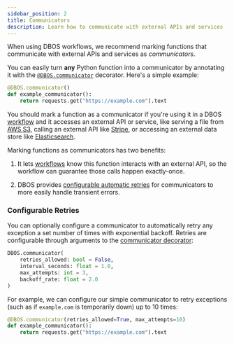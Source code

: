 ```yaml
---
sidebar_position: 2
title: Communicators
description: Learn how to communicate with external APIs and services
---
```


When using DBOS workflows, we recommend marking functions that communicate with external APIs and services as _communicators_.

You can easily turn **any** Python function into a communicator by annotating it with the [`@DBOS.communicator`](../reference-python/decorators.md#communicator) decorator.
Here's a simple example:

```python
@DBOS.communicator()
def example_communicator():
    return requests.get("https://example.com").text
```

You should mark a function as a communicator if you're using it in a DBOS [workflow](./workflow-tutorial.md) and it accesses an external API or service, like serving a file from [AWS S3](https://aws.amazon.com/s3/), calling an external API like [Stripe](https://stripe.com/), or accessing an external data store like [Elasticsearch](https://www.elastic.co/elasticsearch/).

Marking functions as communicators has two benefits:

1. It lets [workflows](./workflow-tutorial.md) know this function interacts with an external API, so the workflow can guarantee those calls happen exactly-once.

2. DBOS provides [configurable automatic retries](#configurable-retries) for communicators to more easily handle transient errors.


### Configurable Retries

You can optionally configure a communicator to automatically retry any exception a set number of times with exponential backoff.
Retries are configurable through arguments to the [communicator decorator](../reference-python/decorators.md#communicator):

```python
DBOS.communicator(
    retries_allowed: bool = False,
    interval_seconds: float = 1.0,
    max_attempts: int = 3,
    backoff_rate: float = 2.0
)
```

For example, we can configure our simple communicator to retry exceptions (such as if `example.com` is temporarily down) up to 10 times:

```python
@DBOS.communicator(retries_allowed=True, max_attempts=10)
def example_communicator():
    return requests.get("https://example.com").text
```